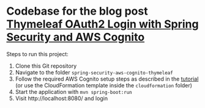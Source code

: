 # Codebase for the blog post [Thymeleaf OAuth2 Login with Spring Security and AWS Cognito](https://rieckpil.de/thymeleaf-oauth2-login-with-spring-security-and-aws-cognito/)

Steps to run this project:

1. Clone this Git repository
2. Navigate to the folder `spring-security-aws-cognito-thymeleaf`
3. Follow the required AWS Cognito setup steps as described in the [tutorial](https://rieckpil.de/thymeleaf-oauth2-login-with-spring-security-and-aws-cognito/) (or use the CloudFormation template inside the `cloudformation` folder)
4. Start the application with `mvn spring-boot:run`
5. Visit http://localhost:8080/ and login
